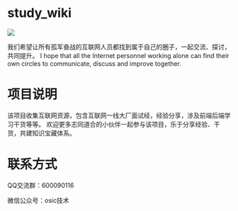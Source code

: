 # study_wiki

<a href="https://github.com/996icu/996.ICU/blob/master/LICENSE"><img src="https://img.shields.io/badge/support-996.icu-red.svg"></a>

我们希望让所有孤军奋战的互联网人员都找到属于自己的圈子，一起交流、探讨，共同提升。
I hope that all the Internet personnel working alone can find their own circles to communicate, discuss and improve together.

# 项目说明
该项目收集互联网资源，包含互联网一线大厂面试经，经验分享，涉及前端后端学习干货等等。
欢迎更多志同道合的小伙伴一起参与该项目，乐于分享经验、干货，共建知识宝藏体系。

# 联系方式
QQ交流群：600090116

微信公众号：osic技术
